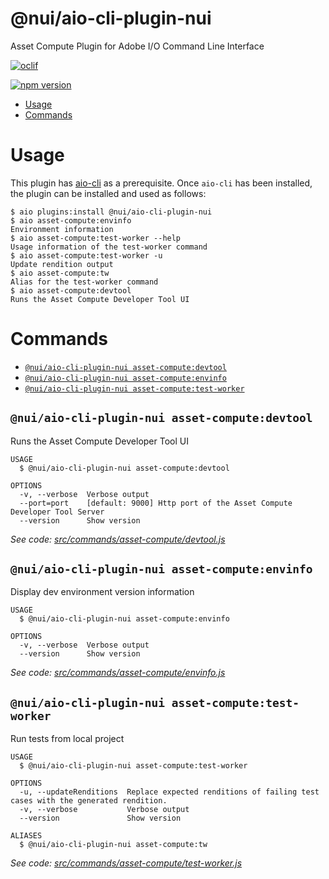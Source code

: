 @nui/aio-cli-plugin-nui
=======================

Asset Compute Plugin for Adobe I/O Command Line Interface

[![oclif](https://img.shields.io/badge/cli-oclif-brightgreen.svg)](https://oclif.io)
<!--- when a new release happens, the VERSION and URL in the badge have to be manually updated because it's a private registry --->
[![npm version](https://img.shields.io/badge/%40nui%2Faio--cli--plugin--nui-1.0.7-blue.svg)](https://artifactory.corp.adobe.com/artifactory/npm-nui-release/@nui/aio-cli-plugin-nui/-/@nui/aio-cli-plugin-nui-1.0.7.tgz)

<!-- toc -->
* [Usage](#usage)
* [Commands](#commands)
<!-- tocstop -->

# Usage

This plugin has [aio-cli](https://github.com/adobe/aio-cli) as a prerequisite. Once `aio-cli` has been installed, the plugin can be installed and used as follows:

```sh-session
$ aio plugins:install @nui/aio-cli-plugin-nui
$ aio asset-compute:envinfo
Environment information
$ aio asset-compute:test-worker --help
Usage information of the test-worker command
$ aio asset-compute:test-worker -u
Update rendition output
$ aio asset-compute:tw
Alias for the test-worker command
$ aio asset-compute:devtool
Runs the Asset Compute Developer Tool UI
```

# Commands
<!-- commands -->
* [`@nui/aio-cli-plugin-nui asset-compute:devtool`](#nuiaio-cli-plugin-nui-asset-computedevtool)
* [`@nui/aio-cli-plugin-nui asset-compute:envinfo`](#nuiaio-cli-plugin-nui-asset-computeenvinfo)
* [`@nui/aio-cli-plugin-nui asset-compute:test-worker`](#nuiaio-cli-plugin-nui-asset-computetest-worker)

## `@nui/aio-cli-plugin-nui asset-compute:devtool`

Runs the Asset Compute Developer Tool UI

```
USAGE
  $ @nui/aio-cli-plugin-nui asset-compute:devtool

OPTIONS
  -v, --verbose  Verbose output
  --port=port    [default: 9000] Http port of the Asset Compute Developer Tool Server
  --version      Show version
```

_See code: [src/commands/asset-compute/devtool.js](https://git.corp.adobe.com/nui/aio-cli-plugin-nui/blob/1.0.7/src/commands/asset-compute/devtool.js)_

## `@nui/aio-cli-plugin-nui asset-compute:envinfo`

Display dev environment version information

```
USAGE
  $ @nui/aio-cli-plugin-nui asset-compute:envinfo

OPTIONS
  -v, --verbose  Verbose output
  --version      Show version
```

_See code: [src/commands/asset-compute/envinfo.js](https://git.corp.adobe.com/nui/aio-cli-plugin-nui/blob/1.0.7/src/commands/asset-compute/envinfo.js)_

## `@nui/aio-cli-plugin-nui asset-compute:test-worker`

Run tests from local project

```
USAGE
  $ @nui/aio-cli-plugin-nui asset-compute:test-worker

OPTIONS
  -u, --updateRenditions  Replace expected renditions of failing test cases with the generated rendition.
  -v, --verbose           Verbose output
  --version               Show version

ALIASES
  $ @nui/aio-cli-plugin-nui asset-compute:tw
```

_See code: [src/commands/asset-compute/test-worker.js](https://git.corp.adobe.com/nui/aio-cli-plugin-nui/blob/1.0.7/src/commands/asset-compute/test-worker.js)_
<!-- commandsstop -->
